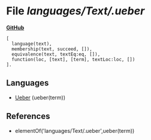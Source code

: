 # File _languages/Text/.ueber_
**[GitHub](https://github.com/softlang/yas/blob/master/languages/Text/.ueber)**
```
[
  language(text),
  membership(text, succeed, []),
  equivalence(text, textEq:eq, []),
  function(loc, [text], [term], textLoc:loc, [])
].
```

## Languages
* [Ueber](../languages/Ueber.md) (ueber(term))

## References
* elementOf('languages/Text/.ueber',ueber(term))
